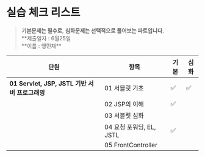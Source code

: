 # 실습 체크 리스트

> **기본문제는 필수로**, **심화문제는 선택적으로 풀어보는 파트입니다.**  
> **제출일자 : 6월25일  
> **이름 : 맹민재\*\*

| 단원                                           | 항목                     | 기본 | 심화 |
| ---------------------------------------------- | ------------------------ | ---- | ---- |
| **01 Servlet, JSP, JSTL 기반 서버 프로그래밍** | 01 서블릿 기초           | ✅   | ✅   |
|                                                | 02 JSP의 이해            | ✅   |      |
|                                                | 03 서블릿 심화           |      |      |
|                                                | 04 요청 포워딩, EL, JSTL | ✅   |      |
|                                                | 05 FrontController       |      |      |
